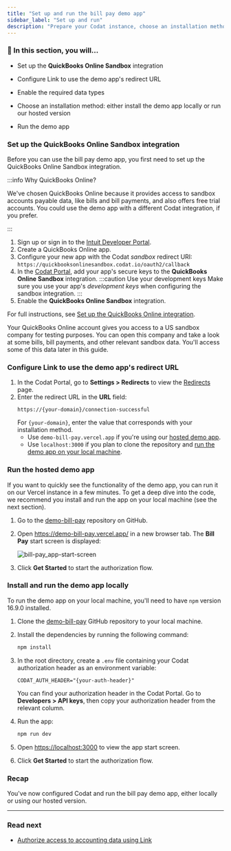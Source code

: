```yaml
---
title: "Set up and run the bill pay demo app"
sidebar_label: "Set up and run"
description: "Prepare your Codat instance, choose an installation method, and run the demo app"
---
```


### 🚀 In this section, you will...

- Set up the **QuickBooks Online Sandbox** integration

- Configure Link to use the demo app's redirect URL
- Enable the required data types
- Choose an installation method: either install the demo app locally or run our hosted version
- Run the demo app

###  Set up the QuickBooks Online Sandbox integration

Before you can use the bill pay demo app, you first need to set up the QuickBooks Online Sandbox integration.

:::info Why QuickBooks Online?

We've chosen QuickBooks Online because it provides access to sandbox accounts payable data, like bills and bill payments, and also offers free trial accounts. You could use the demo app with a different Codat integration, if you prefer.

:::

1. Sign up or sign in to the [Intuit Developer Portal](https://developer.intuit.com/).
2. Create a QuickBooks Online app.
3. Configure your new app with the Codat *sandbox* redirect URI: `https://quickbooksonlinesandbox.codat.io/oauth2/callback`
4. In the [Codat Portal](https://app.codat.io/), add your app's secure keys to the **QuickBooks Online Sandbox** integration.
   :::caution Use your development keys
   Make sure you use your app's *development keys* when configuring the sandbox integration.
   :::
5. Enable the **QuickBooks Online Sandbox** integration.

For full instructions, see [Set up the QuickBooks Online integration](/integrations/accounting/quickbooksonline/accounting-quickbooksonline-new-setup).

Your QuickBooks Online account gives you access to a US sandbox company for testing purposes. You can open this company and take a look at some bills, bill payments, and other relevant sandbox data. You'll access some of this data later in this guide.

###  Configure Link to use the demo app's redirect URL

1. In the Codat Portal, go to **Settings > Redirects** to view the [Redirects](https://app.codat.io/settings/redirects) page.
2. Enter the redirect URL in the **URL** field:
   ```http
   https://{your-domain}/connection-successful   
   ```
   For `{your-domain}`, enter the value that corresponds with your installation method.
   - Use `demo-bill-pay.vercel.app` if you're using our [hosted demo app](#run-the-hosted-demo-app).
   - Use `localhost:3000` if you plan to clone the repository and [run the demo app on your local machine](#install-and-run-the-demo-app-locally).

###  Run the hosted demo app

If you want to quickly see the functionality of the demo app, you can run it on our Vercel instance in a few minutes. To get a deep dive into the code, we recommend you install and run the app on your local machine (see the next section).

1. Go to the [demo-bill-pay](https://github.com/codatio/demo-bill-pay) repository on GitHub.
2. Open https://demo-bill-pay.vercel.app/ in a new browser tab. The **Bill Pay** start screen is displayed:

   ![bill-pay_app-start-screen](/img/use-cases/bill-pay/bill-pay_app-start-screen-get-started.png)

3. Click **Get Started** to start the authorization flow.


###  Install and run the demo app locally

To run the demo app on your local machine, you'll need to have `npm` version 16.9.0 installed.

1. Clone the [demo-bill-pay](https://github.com/codatio/demo-bill-pay) GitHub repository to your local machine.

2. Install the dependencies by running the following command:

   ```bash
   npm install
   ```

3. In the root directory, create a `.env` file containing your Codat authorization header as an environment variable:

   ```
   CODAT_AUTH_HEADER="{your-auth-header}"
   ```
   You can find your authorization header in the Codat Portal. Go to **Developers > API keys**, then copy your authorization header from the relevant column.

4. Run the app:

   ```bash
   npm run dev
   ```

5. Open [https://localhost:3000](https://localhost:3000) to view the app start screen.
6. Click **Get Started** to start the authorization flow.

### Recap

You've now configured Codat and run the bill pay demo app, either locally or using our hosted version.

<hr />

### Read next

- [Authorize access to accounting data using Link](/accounting-api/guides/bill-pay/authorize-access)

